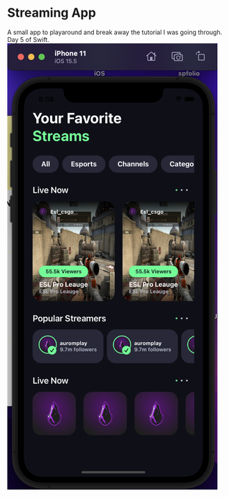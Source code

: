 # Streaming App
A small app to playaround and break away the tutorial I was going through. Day 5 of Swift.
![alt text](https://github.com/RussellCarey/StreamingAppSwift/blob/main/Streaming/Media/ss1.png?raw=true)

